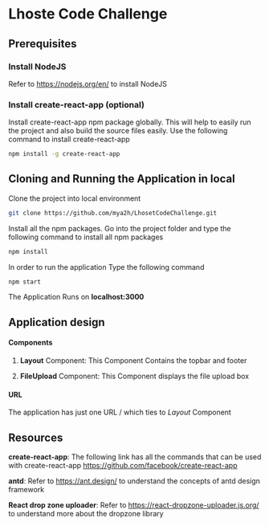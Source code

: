 # Lhoste Code Challenge

## Prerequisites

### Install NodeJS
Refer to https://nodejs.org/en/ to install NodeJS
### Install create-react-app (optional)
Install create-react-app npm package globally. This will help to easily run the project and also build the source files easily. Use the following command to install create-react-app

```bash
npm install -g create-react-app
```

## Cloning and Running the Application in local

Clone the project into local environment 

```bash
git clone https://github.com/mya2h/LhosetCodeChallenge.git
```

Install all the npm packages. Go into the project folder and type the following command to install all npm packages

```bash
npm install
```

In order to run the application Type the following command

```bash
npm start
```

The Application Runs on **localhost:3000**

## Application design

#### Components

1. **Layout** Component: This Component Contains the topbar and footer

2. **FileUpload** Component: This Component displays the file upload box


#### URL

The application has just one URL / which ties to *Layout* Component

## Resources

**create-react-app**: The following link has all the commands that can be used with create-react-app
https://github.com/facebook/create-react-app

**antd**: Refer to https://ant.design/ to understand the concepts of antd design framework 

**React drop zone uploader**: Refer to https://react-dropzone-uploader.js.org/ to understand more about the dropzone library